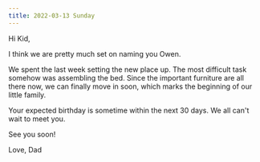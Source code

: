 ```yaml
---
title: 2022-03-13 Sunday
---
```


Hi Kid,

I think we are pretty much set on naming you Owen. 

We spent the last week setting the new place up. The most difficult task somehow was assembling the bed. Since the important furniture are all there now, we can finally move in soon, which marks the beginning of our little family.

Your expected birthday is sometime within the next 30 days. We all can't wait to meet you.

See you soon!

Love,
Dad